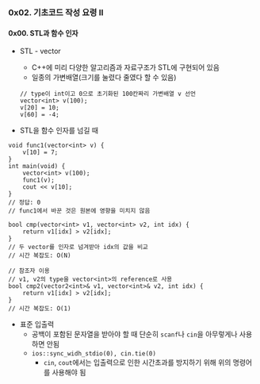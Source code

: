 ### 0x02. 기초코드 작성 요령 II
#### 0x00. STL과 함수 인자
* STL - vector
    * C++에 미리 다양한 알고리즘과 자료구조가 STL에 구현되어 있음
    * 일종의 가변배열(크기를 눌렸다 줄였다 할 수 있음)
    ```buildoutcfg
  // type이 int이고 0으로 초기화된 100칸짜리 가변배열 v 선언
  vector<int> v(100);
  v[20] = 10;
  v[60] = -4;
  ````
  
* STL을 함수 인자를 넘길 때
```buildoutcfg
void func1(vector<int> v) {
    v[10] = 7;
}
int main(void) {
    vector<int> v(100);
    func1(v);
    cout << v[10];
}
// 정답: 0
// func1에서 바꾼 것은 원본에 영향을 미치지 않음
```

```buildoutcfg
bool cmp(vector<int> v1, vector<int> v2, int idx) {
    return v1[idx] > v2[idx];
}
// 두 vector를 인자로 넘겨받아 idx의 값을 비교
// 시간 복잡도: O(N)
```

```buildoutcfg
// 참조자 이용
// v1, v2의 type을 vector<int>의 reference로 사용
bool cmp2(vector2<int>& v1, vector<int>& v2, int idx) {
    return v1[idx] > v2[idx];
}
// 시간 복잡도: O(1)
```

* 표준 입출력
    * 공백이 포함된 문자열을 받아야 할 때 단순히 `scanf`나 `cin`을 아무렇게나 사용하면 안됨
    * `ios::sync_widh_stdio(0), cin.tie(0)`
        * `cin`, `cout`에서는 입출력으로 인한 시간초과를 방지하기 위해 위의 명령어를 사용해야 됨
